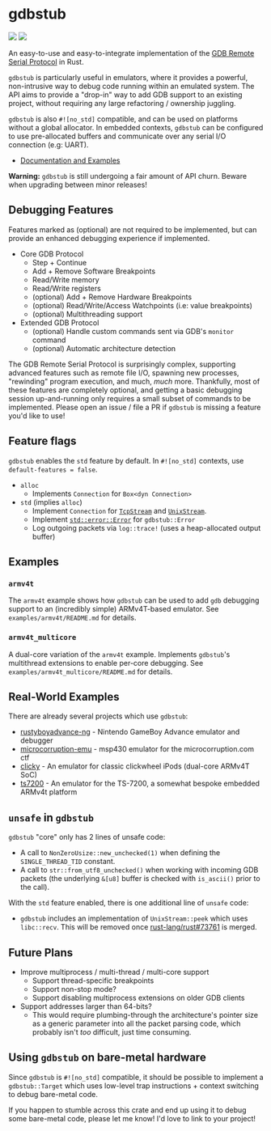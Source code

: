 # gdbstub

[![](http://meritbadge.herokuapp.com/gdbstub)](https://crates.io/crates/gdbstub)
[![](https://docs.rs/gdbstub/badge.svg)](https://docs.rs/gdbstub)

An easy-to-use and easy-to-integrate implementation of the [GDB Remote Serial Protocol](https://sourceware.org/gdb/onlinedocs/gdb/Remote-Protocol.html#Remote-Protocol) in Rust.

`gdbstub` is particularly useful in emulators, where it provides a powerful, non-intrusive way to debug code running within an emulated system. The API aims to provide a "drop-in" way to add GDB support to an existing project, without requiring any large refactoring / ownership juggling.

`gdbstub` is also `#![no_std]` compatible, and can be used on platforms without a global allocator. In embedded contexts, `gdbstub` can be configured to use pre-allocated buffers and communicate over any serial I/O connection (e.g: UART).

- [Documentation and Examples](https://docs.rs/gdbstub)

**Warning:** `gdbstub` is still undergoing a fair amount of API churn. Beware when upgrading between minor releases!

## Debugging Features

Features marked as (optional) are not required to be implemented, but can provide an enhanced debugging experience if implemented.

- Core GDB Protocol
    - Step + Continue
    - Add + Remove Software Breakpoints
    - Read/Write memory
    - Read/Write registers
    - (optional) Add + Remove Hardware Breakpoints
    - (optional) Read/Write/Access Watchpoints (i.e: value breakpoints)
    - (optional) Multithreading support
- Extended GDB Protocol
    - (optional) Handle custom commands sent via GDB's `monitor` command
    - (optional) Automatic architecture detection

The GDB Remote Serial Protocol is surprisingly complex, supporting advanced features such as remote file I/O, spawning new processes, "rewinding" program execution, and much, _much_ more. Thankfully, most of these features are completely optional, and getting a basic debugging session up-and-running only requires a small subset of commands to be implemented. Please open an issue / file a PR if `gdbstub` is missing a feature you'd like to use!

## Feature flags

`gdbstub` enables the `std` feature by default. In `#![no_std]` contexts, use `default-features = false`.

- `alloc`
    - Implements `Connection` for `Box<dyn Connection>`
- `std` (implies `alloc`)
    - Implement `Connection` for [`TcpStream`](https://doc.rust-lang.org/std/net/struct.TcpStream.html) and [`UnixStream`](https://doc.rust-lang.org/std/os/unix/net/struct.UnixStream.html).
    - Implement [`std::error::Error`](https://doc.rust-lang.org/std/error/trait.Error.html) for `gdbstub::Error`
    - Log outgoing packets via `log::trace!` (uses a heap-allocated output buffer)

## Examples

### `armv4t`

The `armv4t` example shows how `gdbstub` can be used to add `gdb` debugging support to an (incredibly simple) ARMv4T-based emulator. See `examples/armv4t/README.md` for details.

### `armv4t_multicore`

A dual-core variation of the `armv4t` example. Implements `gdbstub`'s multithread extensions to enable per-core debugging. See `examples/armv4t_multicore/README.md` for details.

## Real-World Examples

There are already several projects which use `gdbstub`:

- [rustyboyadvance-ng](https://github.com/michelhe/rustboyadvance-ng/) - Nintendo GameBoy Advance emulator and debugger
- [microcorruption-emu](https://github.com/sapir/microcorruption-emu) - msp430 emulator for the microcorruption.com ctf
- [clicky](https://github.com/daniel5151/clicky/) - An emulator for classic clickwheel iPods (dual-core ARMv4T SoC)
- [ts7200](https://github.com/daniel5151/ts7200/) - An emulator for the TS-7200, a somewhat bespoke embedded ARMv4t platform

## `unsafe` in `gdbstub`

`gdbstub` "core" only has 2 lines of unsafe code:

- A call to `NonZeroUsize::new_unchecked(1)` when defining the `SINGLE_THREAD_TID` constant.
- A call to `str::from_utf8_unchecked()` when working with incoming GDB packets (the underlying `&[u8]` buffer is checked with `is_ascii()` prior to the call).

With the `std` feature enabled, there is one additional line of `unsafe` code:

- `gdbstub` includes an implementation of `UnixStream::peek` which uses `libc::recv`. This will be removed once [rust-lang/rust#73761](https://github.com/rust-lang/rust/pull/73761) is merged.

## Future Plans

- Improve multiprocess / multi-thread / multi-core support
    - Support thread-specific breakpoints
    - Support non-stop mode?
    - Support disabling multiprocess extensions on older GDB clients
- Support addresses larger than 64-bits?
  - This would require plumbing-through the architecture's pointer size as a generic parameter into all the packet parsing code, which probably isn't _too_ difficult, just time consuming.

## Using `gdbstub` on bare-metal hardware

Since `gdbstub` is `#![no_std]` compatible, it should be possible to implement a `gdbstub::Target` which uses low-level trap instructions + context switching to debug bare-metal code.

If you happen to stumble across this crate and end up using it to debug some bare-metal code, please let me know! I'd love to link to your project!

